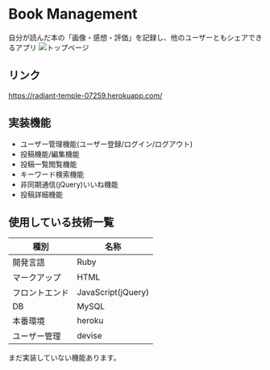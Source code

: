 # Book Management

自分が読んだ本の「画像・感想・評価」を記録し、他のユーザーともシェアできるアプリ
![トップページ](https://user-images.githubusercontent.com/59188083/75506838-9695a980-5a22-11ea-953e-4190464b4404.jpg)

## リンク

https://radiant-temple-07259.herokuapp.com/

## 実装機能

- ユーザー管理機能(ユーザー登録/ログイン/ログアウト)
- 投稿機能/編集機能
- 投稿一覧閲覧機能
- キーワード検索機能
- 非同期通信(jQuery)いいね機能
- 投稿詳細機能

## 使用している技術一覧

|種別|名称|
|------|----|
|開発言語|Ruby|
|マークアップ|HTML|
|フロントエンド|JavaScript(jQuery)|
|DB|MySQL|
|本番環境|heroku|
|ユーザー管理|devise|


まだ実装していない機能あります。
